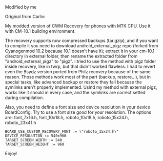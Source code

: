 Modified by me

Original from Carliv:

My modded version of CWM Recovery for phones with MTK CPU. Use it with CM-10.1 building environment.

The recovery supports now compressed backups (tar.gzip), and if you want to compile it you need to download android_external_pigz repo (forked from Cyanogenmod 10.2 because 10.1 doesn't have it); extract it in your cm-10.1 directory in external folder, then rename the extracted folder from "android_external_pigz" to "pigz". I tried to use the method with pigz folder inside recovery, like in twrp, but that didn't worked flawless. I had to revert even the Bsydz version ported from Philz recovery because of the same reason. Those methods work most of the part (backup, restore...), but in special tasks, like advanced backup or restore they fail because the symlinks aren't properly implemented. 
Usind my method with external pigz, works like it should in every case, and the symlinks are correct setted during compilation.

Also, you need to define a font size and device resolution in your device BoardConfig. Try to use a font size good for your resolution. The options are: font_7x16.h, font_10x18.h, roboto_10x18.h, roboto_15x24.h, roboto_23x41.h

```
BOARD_USE_CUSTOM_RECOVERY_FONT := \"roboto_15x24.h\"
DEVICE_RESOLUTION := 540x960
TARGET_SCREEN_WIDTH := 540
TARGET_SCREEN_HEIGHT := 960

```

Enjoy!
